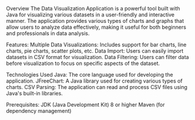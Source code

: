 Overview
The Data Visualization Application is a powerful tool built with Java for visualizing various datasets in a user-friendly and interactive manner. The application provides various types of charts and graphs that allow users to analyze data effectively, making it useful for both beginners and professionals in data analysis.

Features:
Multiple Data Visualizations: Includes support for bar charts, line charts, pie charts, scatter plots, etc.
Data Import: Users can easily import datasets in CSV format for visualization.
Data Filtering: Users can filter data before visualization to focus on specific aspects of the dataset.

Technologies Used
Java: The core language used for developing the application.
JFreeChart: A Java library used for creating various types of charts.
CSV Parsing: The application can read and process CSV files using Java's built-in libraries.

Prerequisites:
JDK (Java Development Kit) 8 or higher
Maven (for dependency management)
